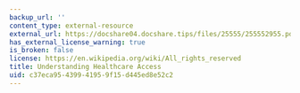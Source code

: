 ```yaml
---
backup_url: ''
content_type: external-resource
external_url: https://docshare04.docshare.tips/files/25555/255552955.pdf
has_external_license_warning: true
is_broken: false
license: https://en.wikipedia.org/wiki/All_rights_reserved
title: Understanding Healthcare Access
uid: c37eca95-4399-4195-9f15-d445ed8e52c2
---
```

